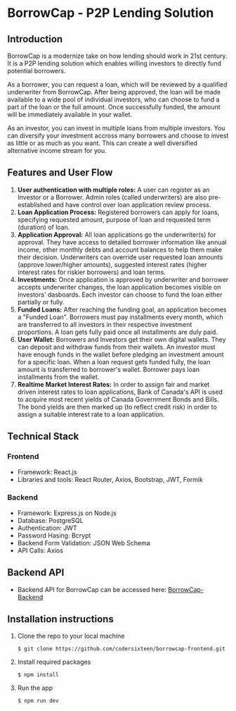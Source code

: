 # BorrowCap - P2P Lending Solution

## Introduction
BorrowCap is a modernize take on how lending should work in 21st century. It is a P2P lending solution which enables willing investors to directly fund potential borrowers. 

As a borrower, you can request a loan, which will be reviewed by a qualified underwriter from BorrowCap. After being approved, the loan will be made available to a wide pool of individual investors, who can choose to fund a part of the loan or the full amount. Once successfully funded, the amount will be immediately available in your wallet.

As an investor, you can invest in multiple loans from multiple investors. You can diversify your investment accross many borrowers and choose to invest as little or as much as you want. This can create a well diversified alternative income stream for you.


## Features and User Flow
1. **User authentication with multiple roles:** A user can register as an Investor or a Borrower. Admin roles (called underwriters) are also pre-established and have control over loan application review process.
2. **Loan Application Process:** Registered borrowers can apply for loans, specifying requested amount, purpose of loan and requested term (duration) of loan.
3. **Application Approval:** All loan applications go the underwriter(s) for approval. They have access to detailed borrower information like annual income, other monthly debts and account balances to help them make their decision. Underwriters can override user requested loan amounts (approve lower/higher amounts), suggested interest rates (higher interest rates for riskier borrowers) and loan terms.
4. **Investments:** Once application is approved by underwriter and borrower accepts underwriter changes, the loan application becomes visible on investors' dasboards. Each investor can choose to fund the loan either partially or fully.
5. **Funded Loans:** After reaching the funding goal, an application becomes a "Funded Loan". Borrowers must pay installments every month, which are transferred to all investors in their respective investment proportions. A loan gets fully paid once all installments are duly paid.
6. **User Wallet:** Borrowers and Investors get their own digital wallets. They can deposit and withdraw funds from their wallets. An investor must have enough funds in the wallet before pledging an investment amount for a specific loan. When a loan request gets funded fully, the loan amount is transferred to borrower's wallet. Borrower pays loan installments from the wallet.
7. **Realtime Market Interest Rates:** In order to assign fair and market driven interest rates to loan applications, Bank of Canada's API is used to acquire most recent yields of Canada Government Bonds and Bills. The bond yields are then marked up (to reflect credit risk) in order to assign a suitable interest rate to a loan application.


## Technical Stack
### Frontend
- Framework: React.js
- Libraries and tools: React Router, Axios, Bootstrap, JWT, Formik

### Backend
- Framework: Express.js on Node.js
- Database: PostgreSQL
- Authentication: JWT
- Password Hasing: Bcrypt
- Backend Form Validation: JSON Web Schema
- API Calls: Axios

## Backend API
- Backend API for BorrowCap can be accessed here: [BorrowCap-Backend](https://github.com/omermj/borrowcap-backend)

## Installation instructions
1. Clone the repo to your local machine
   
    `$ git clone https://github.com/codersixteen/borrowcap-frontend.git`

2. Install required packages

    `$ npm install`

3. Run the app

    `$ npm run dev`